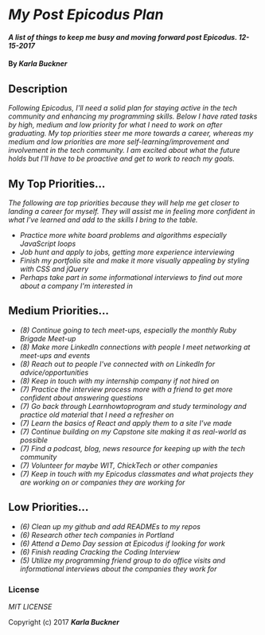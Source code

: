 # _My Post Epicodus Plan_

#### _A list of things to keep me busy and moving forward post Epicodus. 12-15-2017_

#### By _**Karla Buckner**_

## Description

_Following Epicodus, I'll need a solid plan for staying active in the tech community and enhancing my programming skills. Below I have rated tasks by high, medium and low priority for what I need to work on after graduating. My top priorities steer me more towards a career, whereas my medium and low priorities are more self-learning/improvement and involvement in the tech community. I am excited about what the future holds but I'll have to be proactive and get to work to reach my goals._

## My Top Priorities...

_The following are top priorities because they will help me get closer to landing a career for myself. They will assist me in feeling more confident in what I've learned and add to the skills I bring to the table._

* _Practice more white board problems and algorithms especially JavaScript loops_
* _Job hunt and apply to jobs, getting more experience interviewing_
* _Finish my portfolio site and make it more visually appealing by styling with CSS and jQuery_
* _Perhaps take part in some informational interviews to find out more about a company I'm interested in_

## Medium Priorities...

* _(8) Continue going to tech meet-ups, especially the monthly Ruby Brigade Meet-up_
* _(8) Make more LinkedIn connections with people I meet networking at meet-ups and events_
* _(8) Reach out to people I've connected with on LinkedIn for advice/opportunities_
* _(8) Keep in touch with my internship company if not hired on_
* _(7) Practice the interview process more with a friend to get more confident about answering questions_
* _(7) Go back through Learnhowtoprogram and study terminology and practice old material that I need a refresher on_
* _(7) Learn the basics of React and apply them to a site I've made_
* _(7) Continue building on my Capstone site making it as real-world as possible_
* _(7) Find a podcast, blog, news resource for keeping up with the tech community_
* _(7) Volunteer for maybe WIT, ChickTech or other companies_
* _(7) Keep in touch with my Epicodus classmates and what projects they are working on or companies they are working for_

## Low Priorities...

* _(6) Clean up my github and add READMEs to my repos_
* _(6) Research other tech companies in Portland_
* _(6) Attend a Demo Day session at Epicodus if looking for work_
* _(6) Finish reading Cracking the Coding Interview_
* _(5) Utilize my programming friend group to do office visits and informational interviews about the companies they work for_

### License

*MIT LICENSE*

Copyright (c) 2017 **_Karla Buckner_**
